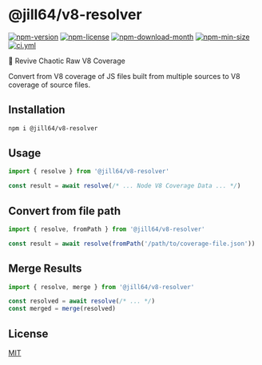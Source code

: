 <!----- BEGIN GHOST DOCS HEADER ----->

# @jill64/v8-resolver

<!----- BEGIN GHOST DOCS BADGES ----->

<a href="https://npmjs.com/package/@jill64/v8-resolver"><img src="https://img.shields.io/npm/v/@jill64/v8-resolver" alt="npm-version" /></a> <a href="https://npmjs.com/package/@jill64/v8-resolver"><img src="https://img.shields.io/npm/l/@jill64/v8-resolver" alt="npm-license" /></a> <a href="https://npmjs.com/package/@jill64/v8-resolver"><img src="https://img.shields.io/npm/dm/@jill64/v8-resolver" alt="npm-download-month" /></a> <a href="https://npmjs.com/package/@jill64/v8-resolver"><img src="https://img.shields.io/bundlephobia/min/@jill64/v8-resolver" alt="npm-min-size" /></a> <a href="https://github.com/jill64/v8-resolver/actions/workflows/ci.yml"><img src="https://github.com/jill64/v8-resolver/actions/workflows/ci.yml/badge.svg" alt="ci.yml" /></a>

<!----- END GHOST DOCS BADGES ----->

🔱 Revive Chaotic Raw V8 Coverage

<!----- END GHOST DOCS HEADER ----->

Convert from V8 coverage of JS files built from multiple sources to V8 coverage of source files.

## Installation

```sh
npm i @jill64/v8-resolver
```

## Usage

```js
import { resolve } from '@jill64/v8-resolver'

const result = await resolve(/* ... Node V8 Coverage Data ... */)
```

## Convert from file path

```js
import { resolve, fromPath } from '@jill64/v8-resolver'

const result = await resolve(fromPath('/path/to/coverage-file.json'))
```

## Merge Results

```js
import { resolve, merge } from '@jill64/v8-resolver'

const resolved = await resolve(/* ... */)
const merged = merge(resolved)
```

<!----- BEGIN GHOST DOCS FOOTER ----->

## License

[MIT](LICENSE)

<!----- END GHOST DOCS FOOTER ----->
